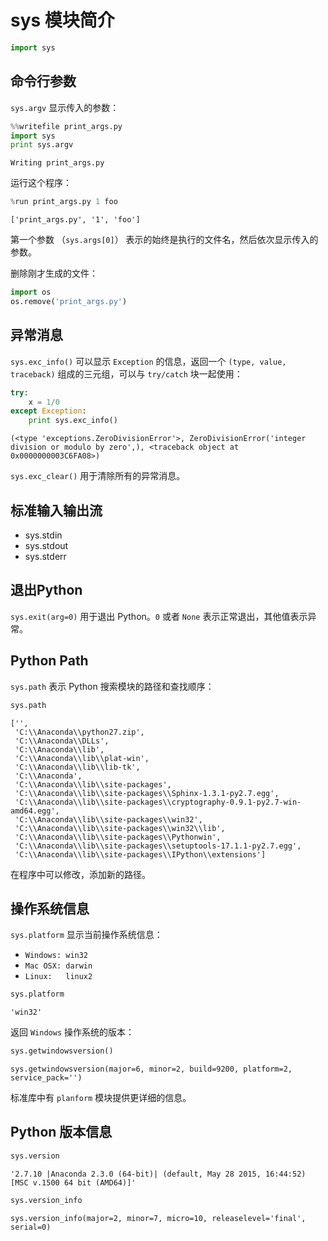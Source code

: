 # sys 模块简介


```python
import sys
```

## 命令行参数

`sys.argv` 显示传入的参数：


```python
%%writefile print_args.py
import sys
print sys.argv
```

    Writing print_args.py


运行这个程序：


```python
%run print_args.py 1 foo
```

    ['print_args.py', '1', 'foo']


第一个参数 （`sys.args[0]`） 表示的始终是执行的文件名，然后依次显示传入的参数。

删除刚才生成的文件：


```python
import os
os.remove('print_args.py')
```

## 异常消息

`sys.exc_info()` 可以显示 `Exception` 的信息，返回一个 `(type, value, traceback)` 组成的三元组，可以与 `try/catch` 块一起使用： 


```python
try:
    x = 1/0
except Exception:
    print sys.exc_info()
```

    (<type 'exceptions.ZeroDivisionError'>, ZeroDivisionError('integer division or modulo by zero',), <traceback object at 0x0000000003C6FA08>)


`sys.exc_clear()` 用于清除所有的异常消息。

## 标准输入输出流

- sys.stdin
- sys.stdout
- sys.stderr

## 退出Python

`sys.exit(arg=0)` 用于退出 Python。`0` 或者 `None` 表示正常退出，其他值表示异常。

## Python Path

`sys.path` 表示 Python 搜索模块的路径和查找顺序：


```python
sys.path
```




    ['',
     'C:\\Anaconda\\python27.zip',
     'C:\\Anaconda\\DLLs',
     'C:\\Anaconda\\lib',
     'C:\\Anaconda\\lib\\plat-win',
     'C:\\Anaconda\\lib\\lib-tk',
     'C:\\Anaconda',
     'C:\\Anaconda\\lib\\site-packages',
     'C:\\Anaconda\\lib\\site-packages\\Sphinx-1.3.1-py2.7.egg',
     'C:\\Anaconda\\lib\\site-packages\\cryptography-0.9.1-py2.7-win-amd64.egg',
     'C:\\Anaconda\\lib\\site-packages\\win32',
     'C:\\Anaconda\\lib\\site-packages\\win32\\lib',
     'C:\\Anaconda\\lib\\site-packages\\Pythonwin',
     'C:\\Anaconda\\lib\\site-packages\\setuptools-17.1.1-py2.7.egg',
     'C:\\Anaconda\\lib\\site-packages\\IPython\\extensions']



在程序中可以修改，添加新的路径。

## 操作系统信息

`sys.platform` 显示当前操作系统信息：

- `Windows: win32`
- `Mac OSX: darwin`
- `Linux:   linux2`


```python
sys.platform
```




    'win32'



返回 `Windows` 操作系统的版本：


```python
sys.getwindowsversion()
```




    sys.getwindowsversion(major=6, minor=2, build=9200, platform=2, service_pack='')



标准库中有 `planform` 模块提供更详细的信息。

## Python 版本信息


```python
sys.version
```




    '2.7.10 |Anaconda 2.3.0 (64-bit)| (default, May 28 2015, 16:44:52) [MSC v.1500 64 bit (AMD64)]'




```python
sys.version_info
```




    sys.version_info(major=2, minor=7, micro=10, releaselevel='final', serial=0)


